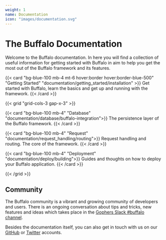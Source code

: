 ```yaml
---
weight: 1
name: Documentation
icon: "images/documentation.svg"
---
```

# The Buffalo Documentation

Welcome to the Buffalo documentation. In here you will find a collection of useful information for getting started with Buffalo in aim to help you get the most out of the Buffalo framework and its features.

{{< card "bg-blue-100 mb-4 mt-6 hover:border hover:border-blue-500" "Getting Started" "documentation/getting_started/installation" >}}
Get started with Buffalo, learn the basics and get up and running with the framework.
{{< /card >}}

{{< grid "grid-cols-3 gap-x-3" >}}

{{< card "bg-blue-100 mb-4" "Database" "documentation/database/buffalo-integration">}}
The persistence layer of the Buffalo framework.
{{< /card >}}

{{< card "bg-blue-100 mb-4" "Request" "documentation/request_handling/routing">}}
Request handling and routing. The core of the framework.
{{< /card >}}

{{< card "bg-blue-100 mb-4" "Deployment" "documentation/deploy/building">}}
Guides and thoughts on how to deploy your Buffalo application.
{{< /card >}}

{{< /grid >}}

## Community

The Buffalo community is a vibrant and growing community of developers and users. There is an ongoing conversation about tips and tricks, new features and ideas which takes place in the [Gophers Slack #buffalo channel](https://gophers.slack.com/messages/buffalo/).

Besides the documentation itself, you can also get in touch with us on our [GitHub](https://github.com/gobuffalo/buffalo) or [Twitter](https://twitter.com/gobuffalo) accounts.
